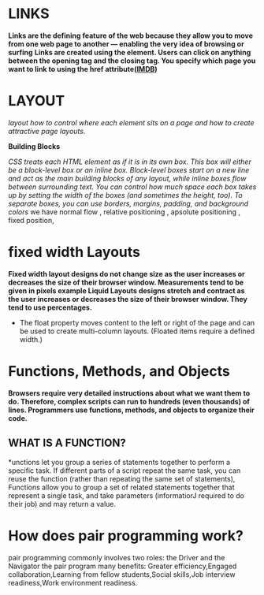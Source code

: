 # LINKS

**Links are the defining feature of the web because they allow you to move from one web page to another — enabling the very idea of browsing or surfing**
**Links are created using the <a> element. Users can click on anything between the opening <a> tag and the closing    </a> tag. You specify which page you want to link to using the href attribute(<a href="http://www.imdb.com">IMDB</a>)**

# LAYOUT
*layout how to control where each element sits on a page and how to create attractive page layouts.*

**Building Blocks**

 *CSS treats each HTML element as if it is in its own box. This box will either be a block-level box or an inline box.*
*Block-level boxes start on a new line and act as the main building blocks of any layout, while inline boxes flow between surrounding text. You can control how much space each box takes up by setting the width of the boxes (and sometimes the height, too). To separate boxes, you can use borders, margins, padding, and background colors*
we have normal flow , relative positioning , apsolute positioning , fixed position, 

# fixed width Layouts
**Fixed width layout designs do not change size as the user increases or decreases the size of their browser window. Measurements tend to be given in pixels example Liquid Layouts designs stretch and contract as the user increases or decreases the size of their browser window. They tend to use percentages.**

* The float property moves content to the left or right of the page and can be used to create multi-column layouts. (Floated items require a defined width.)

# Functions, Methods, and Objects

**Browsers require very detailed instructions about what we want them to do. Therefore, complex scripts can run to hundreds (even thousands) of lines. Programmers use functions, methods, and objects to organize their code.**

## WHAT IS A FUNCTION? 
*unctions let you group a series of statements together to perform a specific task. If different parts of a script repeat the same task, you can reuse the function (rather than repeating the same set of statements), Functions allow you to group a set of related statements together that represent a single task, and take parameters (informatiorJ required to do their job) and may return a value. 

# How does pair programming work?
pair programming commonly involves two roles: the Driver and the Navigator the pair program many benefits:
Greater efficiency,Engaged collaboration,Learning from fellow students,Social skills,Job interview readiness,Work environment readiness.






